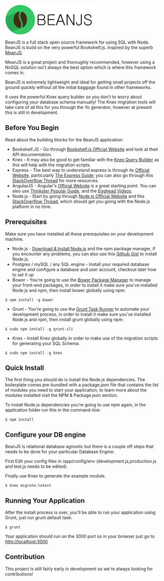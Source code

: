 [![BeanJS Logo](https://raw.githubusercontent.com/chrisedg87/BeanJS/master/public/modules/core/img/BeanJS-full-small.png)](http://github.com/chrisedg87/beanjs)

BeanJS is a full stack open source framework for using SQL with Node. BeanJS is build on the very powerful Bookshelf.js. Inspired by the superb [MeanJS](https://github.com/meanjs/mean).

MeanJS is a great project and thoroughly recommended, however using a NoSQL solution isn't always the best option which is where this framework comes in. 

BeanJS is extremely lightweight and ideal for getting small projects off the ground quickly without all the initial baggage found in other frameworks. 

It uses the powerful Knex query builder so you don't to worry about configuring your database schema manually! The Knex migration tools will take care of all this for you through the Yo generator, however at present this is still in development. 

## Before You Begin 
Read about the building blocks for the BeanJS application: 
* Bookshelf.JS - Go through [Bookshelf.js Official Website](http://bookshelfjs.org/) and look at their API documentation.
* Knex - It may also be good to get familiar with the [Knex Query Builder](http://knexjs.org/) as this will help with the migration scripts.
* Express - The best way to understand express is through its [Official Website](http://expressjs.com/), particularly [The Express Guide](http://expressjs.com/guide.html); you can also go through this [StackOverflow Thread](http://stackoverflow.com/questions/8144214/learning-express-for-node-js) for more resources.
* AngularJS - Angular's [Official Website](http://angularjs.org/) is a great starting point. You can also use [Thinkster Popular Guide](http://www.thinkster.io/), and the [Egghead Videos](https://egghead.io/).
* Node.js - Start by going through [Node.js Official Website](http://nodejs.org/) and this [StackOverflow Thread](http://stackoverflow.com/questions/2353818/how-do-i-get-started-with-node-js), which should get you going with the Node.js platform in no time.

## Prerequisites
Make sure you have installed all these prerequisites on your development machine.
* Node.js - [Download & Install Node.js](http://www.nodejs.org/download/) and the npm package manager, if you encounter any problems, you can also use this [Github Gist](https://gist.github.com/isaacs/579814) to install Node.js.
* Postgres / mySQL / any SQL engine - Install your required database engine and configure a database and user account, checkout later how to set it up
* Bower - You're going to use the [Bower Package Manager](http://bower.io/) to manage your front-end packages, in order to install it make sure you've installed Node.js and npm, then install bower globally using npm:

```
$ npm install -g bower
```

* Grunt - You're going to use the [Grunt Task Runner](http://gruntjs.com/) to automate your development process, in order to install it make sure you've installed Node.js and npm, then install grunt globally using npm:

```
$ sudo npm install -g grunt-cli
```

* Knex - Install Knex globally in order to make use of the migration scripts for generating your SQL Schema.

```
$ sudo npm install -g knex
```

## Quick Install
The first thing you should do is install the Node.js dependencies. The boilerplate comes pre-bundled with a package.json file that contains the list of modules you need to start your application, to learn more about the modules installed visit the NPM & Package.json section.

To install Node.js dependencies you're going to use npm again, in the application folder run this in the command-line:

```
$ npm install
```

## Configure your DB engine

BeanJS is relational database agnostic but there is a couple off steps that needs to be done for your particular Database Engine:

First Edit your config files in /app/config/env  (development.js,production.js and test.js needs to be edited).

Finally use Knex to generate the example module. 

```
$ knex migrate:latest
```

## Running Your Application
After the install process is over, you'll be able to run your application using Grunt, just run grunt default task:

```
$ grunt
```

Your application should run on the 3000 port so in your browser just go to [http://localhost:3000](http://localhost:3000)

## Contribution

This project is still fairly early in development so we're always looking for contributions!